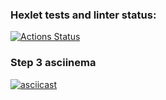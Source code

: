 ### Hexlet tests and linter status:
[![Actions Status](https://github.com/Troshchk/python-project-50/workflows/hexlet-check/badge.svg)](https://github.com/Troshchk/python-project-50/actions)

### Step 3 asciinema
[![asciicast](https://asciinema.org/a/k5IvyyrsY9NNjg6IV0nKR2d1t.svg)](https://asciinema.org/a/k5IvyyrsY9NNjg6IV0nKR2d1t)
